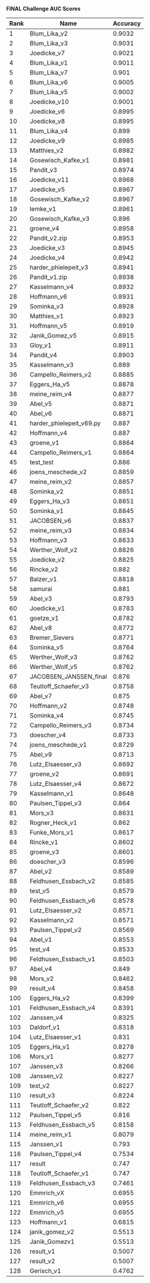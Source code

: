 **FINAL Challenge AUC Scores**


|Rank|Name|Accuracy|
|----|-----|---|
|1|Blum_Lika_v2|0.9032| 
|2|Blum_Lika_v3|0.9031| 
|3|Joedicke_v7|0.9021| 
|4|Blum_Lika_v1|0.9011| 
|5|Blum_Lika_v7|0.901| 
|6|Blum_Lika_v6|0.9005| 
|7|Blum_Lika_v5|0.9002| 
|8|Joedicke_v10|0.9001| 
|9|Joedicke_v6|0.8995| 
|10|Joedicke_v8|0.8995| 
|11|Blum_Lika_v4|0.899| 
|12|Joedicke_v9|0.8985| 
|13|Matthies_v2|0.8982| 
|14|Gosewisch_Kafke_v1|0.8981| 
|15|Pandit_v3|0.8974| 
|16|Joedicke_v11|0.8968| 
|17|Joedicke_v5|0.8967| 
|18|Gosewisch_Kafke_v2|0.8967| 
|19|lemke_v1|0.8961| 
|20|Gosewisch_Kafke_v3|0.896| 
|21|groene_v4|0.8958| 
|22|Pandit_v2.zip|0.8953| 
|23|Joedicke_v3|0.8945| 
|24|Joedicke_v4|0.8942| 
|25|harder_phielepeit_v3|0.8941| 
|26|Pandit_v1.zip|0.8938| 
|27|Kasselmann_v4|0.8932| 
|28|Hoffmann_v6|0.8931| 
|29|Sominka_v3|0.8928| 
|30|Matthies_v1|0.8923| 
|31|Hoffmann_v5|0.8919| 
|32|Janik_Gomez_v5|0.8915| 
|33|Gloy_v1|0.8911| 
|34|Pandit_v4|0.8903| 
|35|Kasselmann_v3|0.889| 
|36|Campello_Reimers_v2|0.8885| 
|37|Eggers_Ha_v5|0.8878| 
|38|meine_reim_v4|0.8877| 
|39|Abel_v5|0.8871| 
|40|Abel_v6|0.8871| 
|41|harder_phielepeit_v69.py|0.887| 
|42|Hoffmann_v4|0.887| 
|43|groene_v1|0.8864| 
|44|Campello_Reimers_v1|0.8864| 
|45|test_test|0.886| 
|46|joens_meschede_v2|0.8859| 
|47|meine_reim_v2|0.8857| 
|48|Sominka_v2|0.8851| 
|49|Eggers_Ha_v3|0.8851| 
|50|Sominka_v1|0.8845| 
|51|JACOBSEN_v6|0.8837| 
|52|meine_reim_v3|0.8834| 
|53|Hoffmann_v3|0.8833| 
|54|Werther_Wolf_v2|0.8826| 
|55|Joedicke_v2|0.8825| 
|56|Rincke_v2|0.882| 
|57|Balzer_v1|0.8818| 
|58|samurai|0.881| 
|59|Abel_v3|0.8793| 
|60|Joedicke_v1|0.8783| 
|61|goetze_v1|0.8782| 
|62|Abel_v8|0.8772| 
|63|Bremer_Sievers|0.8771| 
|64|Sominka_v5|0.8764| 
|65|Werther_Wolf_v3|0.8762| 
|66|Werther_Wolf_v5|0.8762| 
|67|JACOBSEN_JANSSEN_final|0.876| 
|68|Teutloff_Schaefer_v3|0.8758| 
|69|Abel_v7|0.875| 
|70|Hoffmann_v2|0.8748| 
|71|Sominka_v4|0.8745| 
|72|Campello_Reimers_v3|0.8734| 
|73|doescher_v4|0.8733| 
|74|joens_meschede_v1|0.8729| 
|75|Abel_v9|0.8713| 
|76|Lutz_Elsaesser_v3|0.8692| 
|77|groene_v2|0.8691| 
|78|Lutz_Elsaesser_v4|0.8672| 
|79|Kasselmann_v1|0.8648| 
|80|Paulsen_Tippel_v3|0.864| 
|81|Mors_v3|0.8631| 
|82|Rogner_Heck_v1|0.862| 
|83|Funke_Mors_v1|0.8617| 
|84|Rincke_v1|0.8602| 
|85|groene_v3|0.8601| 
|86|doescher_v3|0.8596| 
|87|Abel_v2|0.8589| 
|88|Feldhusen_Essbach_v2|0.8585| 
|89|test_v5|0.8579| 
|90|Feldhusen_Essbach_v6|0.8578| 
|91|Lutz_Elsaesser_v2|0.8571| 
|92|Kasselmann_v2|0.8571| 
|93|Paulsen_Tippel_v2|0.8569| 
|94|Abel_v1|0.8553| 
|95|test_v4|0.8533| 
|96|Feldhusen_Essbach_v1|0.8503| 
|97|Abel_v4|0.849| 
|98|Mors_v2|0.8462| 
|99|result_v4|0.8458| 
|100|Eggers_Ha_v2|0.8399| 
|101|Feldhusen_Essbach_v4|0.8391| 
|102|Janssen_v4|0.8325| 
|103|Daldorf_v1|0.8318| 
|104|Lutz_Elsaesser_v1|0.831| 
|105|Eggers_Ha_v1|0.8278| 
|106|Mors_v1|0.8277| 
|107|Janssen_v3|0.8266| 
|108|Janssen_v2|0.8227| 
|109|test_v2|0.8227| 
|110|result_v3|0.8224| 
|111|Teutloff_Schaefer_v2|0.822| 
|112|Paulsen_Tippel_v5|0.816| 
|113|Feldhusen_Essbach_v5|0.8158| 
|114|meine_reim_v1|0.8079| 
|115|Janssen_v1|0.793| 
|116|Paulsen_Tippel_v4|0.7534| 
|117|result|0.747| 
|118|Teutloff_Schaefer_v1|0.747| 
|119|Feldhusen_Essbach_v3|0.7461| 
|120|Emmrich_vX|0.6955| 
|121|Emmrich_v6|0.6955| 
|122|Emmrich_v5|0.6955| 
|123|Hoffmann_v1|0.6815| 
|124|janik_gomez_v2|0.5513| 
|125|Janik_Gomezv1|0.5513| 
|126|result_v1|0.5007| 
|127|result_v2|0.5007| 
|128|Gerisch_v1|0.4762| 
